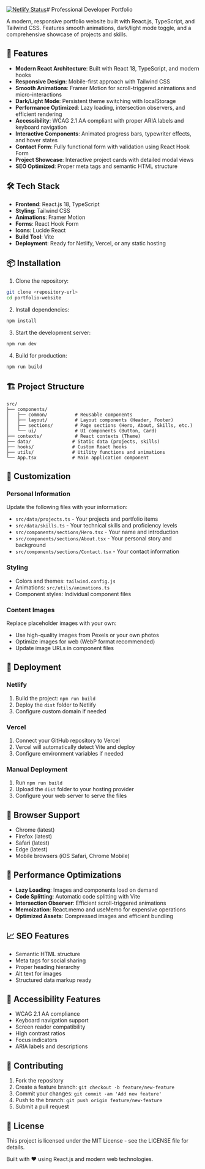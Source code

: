 [![Netlify Status](https://api.netlify.com/api/v1/badges/933652a4-6e87-4660-9780-f819d1a29620/deploy-status)](https://app.netlify.com/projects/harish14portfolio/deploys)# Professional Developer Portfolio

A modern, responsive portfolio website built with React.js, TypeScript, and Tailwind CSS. Features smooth animations, dark/light mode toggle, and a comprehensive showcase of projects and skills.

## 🚀 Features

- **Modern React Architecture**: Built with React 18, TypeScript, and modern hooks
- **Responsive Design**: Mobile-first approach with Tailwind CSS
- **Smooth Animations**: Framer Motion for scroll-triggered animations and micro-interactions
- **Dark/Light Mode**: Persistent theme switching with localStorage
- **Performance Optimized**: Lazy loading, intersection observers, and efficient rendering
- **Accessibility**: WCAG 2.1 AA compliant with proper ARIA labels and keyboard navigation
- **Interactive Components**: Animated progress bars, typewriter effects, and hover states
- **Contact Form**: Fully functional form with validation using React Hook Form
- **Project Showcase**: Interactive project cards with detailed modal views
- **SEO Optimized**: Proper meta tags and semantic HTML structure

## 🛠️ Tech Stack

- **Frontend**: React.js 18, TypeScript
- **Styling**: Tailwind CSS
- **Animations**: Framer Motion
- **Forms**: React Hook Form
- **Icons**: Lucide React
- **Build Tool**: Vite
- **Deployment**: Ready for Netlify, Vercel, or any static hosting

## 📦 Installation

1. Clone the repository:
```bash
git clone <repository-url>
cd portfolio-website
```

2. Install dependencies:
```bash
npm install
```

3. Start the development server:
```bash
npm run dev
```

4. Build for production:
```bash
npm run build
```

## 🏗️ Project Structure

```
src/
├── components/
│   ├── common/          # Reusable components
│   ├── layout/          # Layout components (Header, Footer)
│   ├── sections/        # Page sections (Hero, About, Skills, etc.)
│   └── ui/              # UI components (Button, Card)
├── contexts/            # React contexts (Theme)
├── data/               # Static data (projects, skills)
├── hooks/              # Custom React hooks
├── utils/              # Utility functions and animations
└── App.tsx             # Main application component
```

## 🎨 Customization

### Personal Information
Update the following files with your information:
- `src/data/projects.ts` - Your projects and portfolio items
- `src/data/skills.ts` - Your technical skills and proficiency levels
- `src/components/sections/Hero.tsx` - Your name and introduction
- `src/components/sections/About.tsx` - Your personal story and background
- `src/components/sections/Contact.tsx` - Your contact information

### Styling
- Colors and themes: `tailwind.config.js`
- Animations: `src/utils/animations.ts`
- Component styles: Individual component files

### Content Images
Replace placeholder images with your own:
- Use high-quality images from Pexels or your own photos
- Optimize images for web (WebP format recommended)
- Update image URLs in component files

## 🚀 Deployment

### Netlify
1. Build the project: `npm run build`
2. Deploy the `dist` folder to Netlify
3. Configure custom domain if needed

### Vercel
1. Connect your GitHub repository to Vercel
2. Vercel will automatically detect Vite and deploy
3. Configure environment variables if needed

### Manual Deployment
1. Run `npm run build`
2. Upload the `dist` folder to your hosting provider
3. Configure your web server to serve the files

## 📱 Browser Support

- Chrome (latest)
- Firefox (latest)
- Safari (latest)
- Edge (latest)
- Mobile browsers (iOS Safari, Chrome Mobile)

## 🔧 Performance Optimizations

- **Lazy Loading**: Images and components load on demand
- **Code Splitting**: Automatic code splitting with Vite
- **Intersection Observer**: Efficient scroll-triggered animations
- **Memoization**: React.memo and useMemo for expensive operations
- **Optimized Assets**: Compressed images and efficient bundling

## 📈 SEO Features

- Semantic HTML structure
- Meta tags for social sharing
- Proper heading hierarchy
- Alt text for images
- Structured data markup ready

## 🎯 Accessibility Features

- WCAG 2.1 AA compliance
- Keyboard navigation support
- Screen reader compatibility
- High contrast ratios
- Focus indicators
- ARIA labels and descriptions

## 🤝 Contributing

1. Fork the repository
2. Create a feature branch: `git checkout -b feature/new-feature`
3. Commit your changes: `git commit -am 'Add new feature'`
4. Push to the branch: `git push origin feature/new-feature`
5. Submit a pull request

## 📄 License

This project is licensed under the MIT License - see the LICENSE file for details.

Built with ❤️ using React.js and modern web technologies.